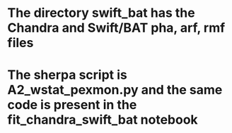 # The directory swift_bat has the Chandra and Swift/BAT pha, arf, rmf files 
# The sherpa script is A2_wstat_pexmon.py and the same code is present in the fit_chandra_swift_bat notebook
